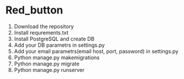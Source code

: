 # Red_button

1. Download the repository
2. Install requrements.txt
3. Install PostgreSQL and create DB
4. Add your DB parametrs in settings.py
5. Add your email parametrs(email host, port, password) in settings.py
6. Python manage.py makemigrations
7. Python manage.py migrate
8. Python manage.py runserver
